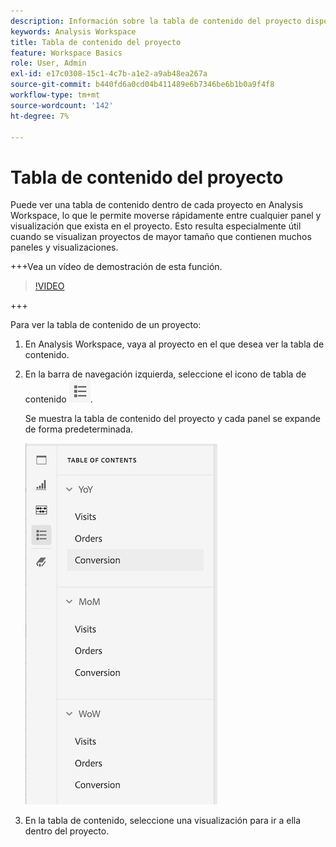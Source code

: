 ```yaml
---
description: Información sobre la tabla de contenido del proyecto disponible en los proyectos
keywords: Analysis Workspace
title: Tabla de contenido del proyecto
feature: Workspace Basics
role: User, Admin
exl-id: e17c0308-15c1-4c7b-a1e2-a9ab48ea267a
source-git-commit: b440fd6a0cd04b411489e6b7346be6b1b0a9f4f8
workflow-type: tm+mt
source-wordcount: '142'
ht-degree: 7%

---
```


# Tabla de contenido del proyecto

Puede ver una tabla de contenido dentro de cada proyecto en Analysis Workspace, lo que le permite moverse rápidamente entre cualquier panel y visualización que exista en el proyecto. Esto resulta especialmente útil cuando se visualizan proyectos de mayor tamaño que contienen muchos paneles y visualizaciones.

+++Vea un vídeo de demostración de esta función.

>[!VIDEO](https://video.tv.adobe.com/v/26990/?learn=on)

+++

Para ver la tabla de contenido de un proyecto:

1. En Analysis Workspace, vaya al proyecto en el que desea ver la tabla de contenido.

1. En la barra de navegación izquierda, seleccione el icono de tabla de contenido ![icono de tabla de contenido](assets/toc-icon.png).

   Se muestra la tabla de contenido del proyecto y cada panel se expande de forma predeterminada.

   ![TDC del proyecto expandido](assets/project-toc-expanded.png)

1. En la tabla de contenido, seleccione una visualización para ir a ella dentro del proyecto.
